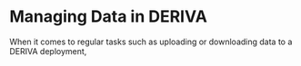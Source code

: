 # Managing Data in DERIVA

When it comes to regular tasks such as uploading or downloading data to a DERIVA deployment, 
